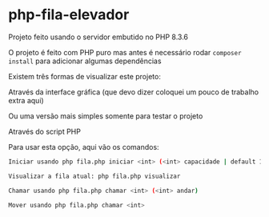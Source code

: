 # php-fila-elevador

Projeto feito usando o servidor embutido no PHP 8.3.6

O projeto é feito com PHP puro mas antes é necessário rodar ``composer install`` para adicionar algumas dependências

Existem três formas de visualizar este projeto:

Através da interface gráfica (que devo dizer coloquei um pouco de trabalho extra aqui)

Ou uma versão mais simples somente para testar o projeto

Através do script PHP

Para usar esta opção, aqui vão os comandos:

```bash
Iniciar usando php fila.php iniciar <int> (<int> capacidade | default 10)

Visualizar a fila atual: php fila.php visualizar

Chamar usando php fila.php chamar <int> (<int> andar)

Mover usando php fila.php chamar <int>
```